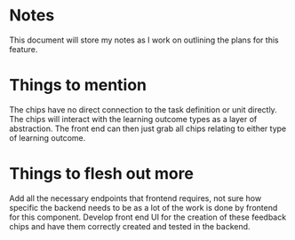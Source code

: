 # Notes

This document will store my notes as I work on outlining the plans for this feature.

# Things to mention
The chips have no direct connection to the task definition or unit directly. The chips will interact with the learning outcome types as a layer of abstraction. The front end can then just grab all chips relating to either type of learning outcome.

# Things to flesh out more
Add all the necessary endpoints that frontend requires, not sure how specific the backend needs to be as a lot of the work is done by frontend for this component.
Develop front end UI for the creation of these feedback chips and have them correctly created and tested in the backend.